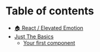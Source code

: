 # Table of contents

* [🏠 React / Elevated Emotion](README.md)
* [Just The Basics](just-the-basics/README.md)
  * [Your first component](just-the-basics/your-first-component.md)
